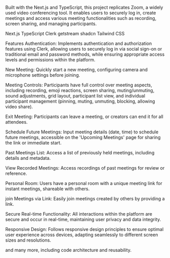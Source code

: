 Built with the Next.js and TypeScript, this project replicates Zoom, a widely used video conferencing tool. It enables users to securely log in, create meetings and access various meeting functionalities such as recording, screen sharing, and managing participants.

Next.js
TypeScript
Clerk
getstream
shadcn
Tailwind CSS

Features
Authentication: Implements authentication and authorization features using Clerk, allowing users to securely log in via social sign-on or traditional email and password methods, while ensuring appropriate access levels and permissions within the platform.

New Meeting: Quickly start a new meeting, configuring camera and microphone settings before joining.

Meeting Controls: Participants have full control over meeting aspects, including recording, emoji reactions, screen sharing, muting/unmuting, sound adjustments, grid layout, participant list view, and individual participant management (pinning, muting, unmuting, blocking, allowing video share).

Exit Meeting: Participants can leave a meeting, or creators can end it for all attendees.

Schedule Future Meetings: Input meeting details (date, time) to schedule future meetings, accessible on the 'Upcoming Meetings' page for sharing the link or immediate start.

Past Meetings List: Access a list of previously held meetings, including details and metadata.

View Recorded Meetings: Access recordings of past meetings for review or reference.

Personal Room: Users have a personal room with a unique meeting link for instant meetings, shareable with others.

join Meetings via Link: Easily join meetings created by others by providing a link.

Secure Real-time Functionality: All interactions within the platform are secure and occur in real-time, maintaining user privacy and data integrity.

Responsive Design: Follows responsive design principles to ensure optimal user experience across devices, adapting seamlessly to different screen sizes and resolutions.

and many more, including code architecture and reusability.
